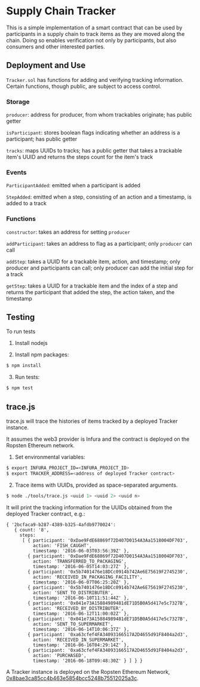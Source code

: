 # Supply Chain Tracker

This is a simple implementation of a smart contract that can be used by participants in a supply chain to track items as they are moved along the chain. Doing so enables verification not only by participants, but also consumers and other interested parties.

## Deployment and Use

`Tracker.sol` has functions for adding and verifying tracking information. Certain functions, though public, are subject to access control.

### Storage

`producer`: address for producer, from whom trackables originate; has public getter

`isParticipant`: stores boolean flags indicating whether an address is a participant; has public getter

`tracks`: maps UUIDs to tracks; has a public getter that takes a trackable item's UUID and returns the steps count for the item's track


### Events

`ParticipantAdded`: emitted when a participant is added

`StepAdded`: emitted when a step, consisting of an action and a timestamp, is added to a track


### Functions

`constructor`: takes an address for setting `producer`

`addParticipant`: takes an address to flag as a participant; only `producer` can call

`addStep`: takes a UUID for a trackable item, action, and timestamp; only producer and participants can call; only producer can add the initial step for a track

`getStep`: takes a UUID for a trackable item and the index of a step and returns the participant that added the step, the action taken, and the timestamp

## Testing

To run tests

1. Install nodejs

2. Install npm packages:
```bash
$ npm install
```

3. Run tests:
```bash
$ npm test
```

## trace.js

trace.js will trace the histories of items tracked by a deployed Tracker instance.

It assumes the web3 provider is Infura and the contract is deployed on the Ropsten Ethereum network.

1. Set environmental variables:
```bash
$ export INFURA_PROJECT_ID=<INFURA_PROJECT_ID>
$ export TRACKER_ADDRESS=<address of deployed Tracker contract>
```

2. Trace items with UUIDs, provided as space-separated arguments.

```bash
$ node ./tools/trace.js <uuid 1> <uuid 2> <uuid n>
```

It will print the tracking information for the UUIDs obtained from the deployed Tracker contract, e.g.:
```
{ '2bcfaca9-b287-4389-b325-4afdb9770024':
   { count: '8',
     steps:
      [ { participant: '0xDae9FdE68869f72D407D0154A3Aa1518004DF703',
          action: 'FISH_CAUGHT',
          timestamp: '2016-06-03T03:56:39Z' },
        { participant: '0xDae9FdE68869f72D407D0154A3Aa1518004DF703',
          action: 'TRANSFERRED_TO_PACKAGING',
          timestamp: '2016-06-05T14:03:27Z' },
        { participant: '0x5b7401476e18DCc0914b742Ae6E75619F2745230',
          action: 'RECEIVED_IN_PACKAGING_FACILITY',
          timestamp: '2016-06-07T06:25:20Z' },
        { participant: '0x5b7401476e18DCc0914b742Ae6E75619F2745230',
          action: 'SENT_TO_DISTRIBUTER',
          timestamp: '2016-06-10T11:51:44Z' },
        { participant: '0x041e73A15884989481dE71D5B0A5d417e5c7327B',
          action: 'RECEIVED_BY_DISTRIBUTER',
          timestamp: '2016-06-12T11:00:02Z' },
        { participant: '0x041e73A15884989481dE71D5B0A5d417e5c7327B',
          action: 'SENT_TO_SUPERMARKET',
          timestamp: '2016-06-14T10:06:37Z' },
        { participant: '0xa63cfef4FA34093166517A2D4655d91F8404a2d3',
          action: 'RECEIVED_IN_SUPERMARKET',
          timestamp: '2016-06-16T04:29:14Z' },
        { participant: '0xa63cfef4FA34093166517A2D4655d91F8404a2d3',
          action: 'PURCHASED',
          timestamp: '2016-06-18T09:48:30Z' } ] } }
```

A Tracker instance is deployed on the Ropsten Ethereum Network, [0x8bae3ca85cc4b463e5854bcc5248b75512025a3c](https://ropsten.etherscan.io/address/0x8bae3ca85cc4b463e5854bcc5248b75512025a3c).
